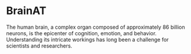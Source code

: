 # BrainAT
The human brain, a complex organ composed of approximately 86 billion neurons, is the epicenter of cognition, emotion, and behavior. Understanding its intricate workings has long been a challenge for scientists and researchers.
